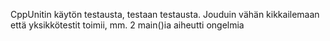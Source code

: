 CppUnitin käytön testausta, testaan testausta. Jouduin vähän kikkailemaan että yksikkötestit toimii, mm. 2 main()ia aiheutti ongelmia
